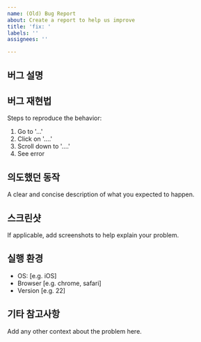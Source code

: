 ```yaml
---
name: (Old) Bug Report
about: Create a report to help us improve
title: 'fix: '
labels: ''
assignees: ''

---
```


## 버그 설명


## **버그 재현법**
Steps to reproduce the behavior:
1. Go to '...'
2. Click on '....'
3. Scroll down to '....'
4. See error

## **의도했던 동작**
A clear and concise description of what you expected to happen.

## **스크린샷**
If applicable, add screenshots to help explain your problem.

## **실행 환경**
 - OS: [e.g. iOS]
 - Browser [e.g. chrome, safari]
 - Version [e.g. 22]

## **기타 참고사항**
Add any other context about the problem here.